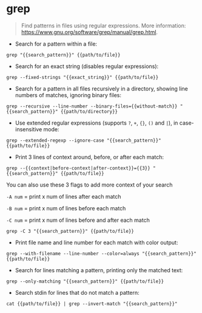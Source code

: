 # grep

> Find patterns in files using regular expressions.
> More information: <https://www.gnu.org/software/grep/manual/grep.html>.

- Search for a pattern within a file:

`grep "{{search_pattern}}" {{path/to/file}}`

- Search for an exact string (disables regular expressions):

`grep --fixed-strings "{{exact_string}}" {{path/to/file}}`

- Search for a pattern in all files recursively in a directory, showing line numbers of matches, ignoring binary files:

`grep --recursive --line-number --binary-files={{without-match}} "{{search_pattern}}" {{path/to/directory}}`

- Use extended regular expressions (supports `?`, `+`, `{}`, `()` and `|`), in case-insensitive mode:

`grep --extended-regexp --ignore-case "{{search_pattern}}" {{path/to/file}}`

- Print 3 lines of context around, before, or after each match:

`grep --{{context|before-context|after-context}}={{3}} "{{search_pattern}}" {{path/to/file}}`

You can also use these 3 flags to add more context of your search

`-A num` = print x num of lines after each match

`-B num` = print x num of lines before each match

`-C num` = print x num of lines before and after each match

`grep -C 3 "{{search_pattern}}" {{path/to/file}}`

- Print file name and line number for each match with color output:

`grep --with-filename --line-number --color=always "{{search_pattern}}" {{path/to/file}}`

- Search for lines matching a pattern, printing only the matched text:

`grep --only-matching "{{search_pattern}}" {{path/to/file}}`

- Search stdin for lines that do not match a pattern:

`cat {{path/to/file}} | grep --invert-match "{{search_pattern}}"`
